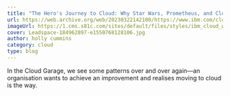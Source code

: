 ```yaml
---
title: "The Hero's Journey to Cloud: Why Star Wars, Prometheus, and Cloud Are All Interconnected"
url: https://web.archive.org/web/20230322142100/https://www.ibm.com/cloud/blog/the-heros-journey-to-cloud-why-star-wars-prometheus-and-cloud-are-all-interconnected
imageUrl: https://1.cms.s81c.com/sites/default/files/styles/ibm_cloud_wide_background/public/2019-03-04/Leadspace-184962897-e1550768128106.jpg?itok=8FbpokWu
cover: Leadspace-184962897-e1550768128106.jpg
author: holly cummins
category: cloud
type: blog
---
```


In the Cloud Garage, we see some patterns over and over again—an organisation wants to achieve an improvement and realises moving to cloud is the way.
